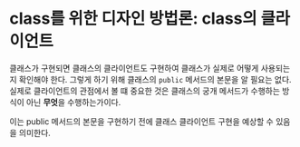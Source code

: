 # class를 위한 디자인 방법론: class의 클라이언트

클래스가 구현되면 클래스의 클라이언트도 구현하여 클래스가 실제로 어떻게 사용되는지 확인해야 한다. 그렇게 하기 위해 클래스의 `public` 메서드의 본문을 알 필요는 없다. 실제로 클라이언트의 관점에서 볼 떄 중요한 것은 클래스의 궁개 메서드가 수행하는 방식이 아닌 **무엇**을 수행하는가이다.

이는 public 메서드의 본문을 구현하기 전에 클래스 클라이언트 구현을 예상할 수 있음을 의미한다.

